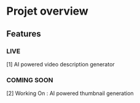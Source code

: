 # Projet overview 




## Features

### LIVE
[1] AI powered video description generator

### COMING SOON 
[2] Working On : AI powered  thumbnail generation